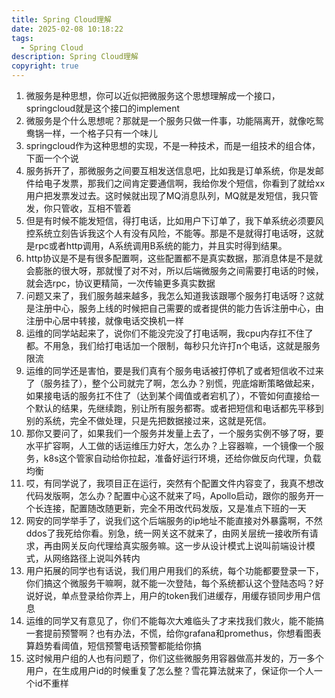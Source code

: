 ```yaml
---
title: Spring Cloud理解
date: 2025-02-08 10:18:22
tags:
  - Spring Cloud
description: Spring Cloud理解
copyright: true
---
```


1. 微服务是种思想，你可以近似把微服务这个思想理解成一个接口，springcloud就是这个接口的implement
2. 微服务是个什么思想呢？那就是一个服务只做一件事，功能隔离开，就像吃鸳鸯锅一样，一个格子只有一个味儿
3. springcloud作为这种思想的实现，不是一种技术，而是一组技术的组合体，下面一个个说
4. 服务拆开了，那微服务之间要互相发送信息吧，比如我是订单系统，你是发邮件给电子发票，那我们之间肯定要通信啊，我给你发个短信，你看到了就给xx用户把发票发过去。这时候就出现了MQ消息队列，MQ就是发短信，我只管发，你只管收，互相不管着
5. 但是有时候不能发短信，得打电话，比如用户下订单了，我下单系统必须要风控系统立刻告诉我这个人有没有风险，不能等。那是不是就得打电话呀，这就是rpc或者http调用，A系统调用B系统的能力，并且实时得到结果。
6. http协议是不是有很多配置啊，这些配置都不是真实数据，那消息体是不是就会膨胀的很大呀，那就慢了对不对，所以后端微服务之间需要打电话的时候，就会选rpc，协议更精简，一次传输更多真实数据
7. 问题又来了，我们服务越来越多，我怎么知道我该跟哪个服务打电话呀？这就是注册中心，服务上线的时候把自己需要的或者提供的能力告诉注册中心，由注册中心居中转接，就像电话交换机一样
8. 运维的同学站起来了，说你们不能没完没了打电话啊，我cpu内存扛不住了都。不用急，我们给打电话加一个限制，每秒只允许打n个电话，这就是服务限流
9. 运维的同学还是害怕，要是我们真有个服务电话被打停机了或者短信收不过来了（服务挂了），整个公司就完了啊，怎么办？别慌，兜底熔断策略做起来，如果接电话的服务扛不住了（达到某个阈值或者宕机了），不管如何直接给一个默认的结果，先继续跑，别让所有服务都寄。或者把短信和电话都先平移到别的系统，完全不做处理，只是先把数据接过来，这就是死信。
10. 那你又要问了，如果我们一个服务并发量上去了，一个服务实例不够了呀，要水平扩容啊，人工做的话运维压力好大，怎么办？上容器嘛，一个镜像一个服务，k8s这个管家自动给你拉起，准备好运行环境，还给你做反向代理，负载均衡
11. 哎，有同学说了，我项目正在运行，突然有个配置文件内容变了，我真不想改代码发版啊，怎么办？配置中心这不就来了吗，Apollo启动，跟你的服务开一个长连接，配置随改随更新，完全不用改代码发版，又是准点下班的一天
12. 网安的同学举手了，说我们这个后端服务的ip地址不能直接对外暴露啊，不然ddos了我死给你看。别急，统一网关这不就来了，由网关层统一接收所有请求，再由网关反向代理给真实服务嘛。这一步从设计模式上说叫前端设计模式，从网络路径上说叫外转内
13. 用户拓展的同学也有话说，我们用户用我们的系统，每个功能都要登录一下，你们搞这个微服务干嘛啊，就不能一次登陆，每个系统都认这个登陆态吗？好说好说，单点登录给你弄上，用户的token我们进缓存，用缓存锁同步用户信息
14. 运维的同学又有意见了，你们不能每次大难临头了才来找我们救火，能不能搞一套提前预警啊？也有办法，不慌，给你grafana和promethus，你想看图表算趋势看阈值，短信预警电话预警都能给你搞
15. 这时候用户组的人也有问题了，你们这些微服务用容器做高并发的，万一多个用户，在生成用户id的时候重复了怎么整？雪花算法就来了，保证你一个人一个id不重样